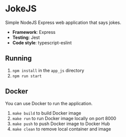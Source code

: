 # JokeJS

Simple NodeJS Express web application that says jokes.

- **Framework**: Express
- **Testing**: Jest
- **Code style**: typescript-eslint

## Running

1. `npm install` in the `app_js` directory
1. `npm run start`

## Docker

You can use Docker to run the application.

1. `make build` to build Docker image
1. `make run` to run Docker image locally on port 8000
1. `make push` to push Docker image to Docker Hub
1. `make clean` to remove local container and image
